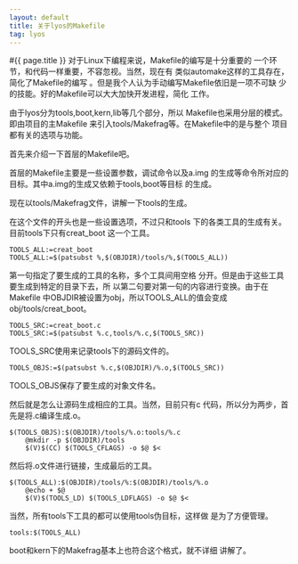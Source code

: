 ```yaml
---
layout: default
title: 关于lyos的Makefile
tag: lyos
---
```

#{{ page.title }}
对于Linux下编程来说，Makefile的编写是十分重要的
一个环节，和代码一样重要，不容忽视。当然，现在有
类似automake这样的工具存在，简化了Makefile的编写
。但是我个人认为手动编写Makefile依旧是一项不可缺
少的技能。好的Makefile可以大大加快开发进程，简化
工作。

由于lyos分为tools,boot,kern,lib等几个部分，所以
Makefile也采用分层的模式。即由项目的主Makefile
来引入tools/Makefrag等。在Makefile中的是与整个
项目都有关的选项与功能。

首先来介绍一下首层的Makefile吧。

首层的Makefile主要是一些设置参数，调试命令以及a.img
的生成等命令所对应的目标。其中a.img的生成又依赖于tools,boot等目标
的生成。

现在以tools/Makefrag文件，讲解一下tools的生成。

在这个文件的开头也是一些设置选项，不过只和tools
下的各类工具的生成有关。目前tools下只有creat_boot
这一个工具。
	
	TOOLS_ALL:=creat_boot
	TOOLS_ALL:=$(patsubst %,$(OBJDIR)/tools/%,$(TOOLS_ALL))

第一句指定了要生成的工具的名称，多个工具间用空格
分开。但是由于这些工具要生成到特定的目录下去，所
以第二句要对第一句的内容进行变换。由于在Makefile
中OBJDIR被设置为obj，所以TOOLS_ALL的值会变成
obj/tools/creat_boot。
	
	TOOLS_SRC:=creat_boot.c
	TOOLS_SRC:=$(patsubst %.c,tools/%.c,$(TOOLS_SRC))

TOOLS_SRC使用来记录tools下的源码文件的。

	TOOLS_OBJS:=$(patsubst %.c,$(OBJDIR)/%.o,$(TOOLS_SRC))

TOOLS_OBJS保存了要生成的对象文件名。

然后就是怎么让源码生成相应的工具。当然，目前只有c
代码，所以分为两步，首先是将.c编译生成.o。
	
	$(TOOLS_OBJS):$(OBJDIR)/tools/%.o:tools/%.c
		@mkdir -p $(OBJDIR)/tools
		$(V)$(CC) $(TOOLS_CFLAGS) -o $@ $< 

然后将.o文件进行链接，生成最后的工具。

	$(TOOLS_ALL):$(OBJDIR)/tools/%:$(OBJDIR)/tools/%.o
		@echo + $@
		$(V)$(TOOLS_LD) $(TOOLS_LDFLAGS) -o $@ $<

当然，所有tools下工具的都可以使用tools伪目标，这样做
是为了方便管理。

	tools:$(TOOLS_ALL)

boot和kern下的Makefrag基本上也符合这个格式，就不详细
讲解了。
